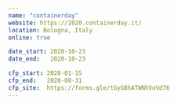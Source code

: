 ```yaml
---
name: "containerday"
website: https://2020.containerday.it/
location: Bologna, Italy
online: true

date_start: 2020-10-23
date_end:   2020-10-23

cfp_start: 2020-01-15
cfp_end:   2020-08-31
cfp_site:  https://forms.gle/tGyGBhATWNhVoVd76
---
```

